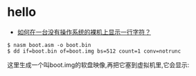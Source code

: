 # hello

* [如何在一台没有操作系统的裸机上显示一行字符？](https://www.zhihu.com/question/38424683/answer/76330253)


```
$ nasm boot.asm -o boot.bin
$ dd if=boot.bin of=boot.img bs=512 count=1 conv=notrunc
```

这里生成一个叫boot.img的软盘映像,再把它塞到虚拟机里,它会显示:
